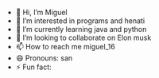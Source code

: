 - 👋 Hi, I’m Miguel
- 👀 I’m interested in programs and henati
- 🌱 I’m currently learning java and python
- 💞️ I’m looking to collaborate on Elon musk
- 📫 How to reach me miguel_16
- 😄 Pronouns: san
- ⚡ Fun fact: 

<!---
NetbeansPlayer/NetbeansPlayer is a ✨ special ✨ repository because its `README.md` (this file) appears on your GitHub profile.
You can click the Preview link to take a look at your changes.
--->
